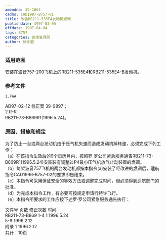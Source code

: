 ```yaml
---
amendno: 39-1864  
cadno: CAD1997-B757-01  
title: 改装RB211-535E4发动机燃调  
publishdate: 1997-03-05  
effdate: 1997-04-04  
tags: B757  
categories: 西南管理局  
author: 徐东毅  
---
```

  
### 适用范围  
安装在波音757-200飞机上的RB211-535E4和RB211-535E4-B发动机。  
  
<!--more-->  
### 参考文件  
    1.FAA  
AD97-02-12  修正案 39-9897；  
 2.R-R  
RB211-73-B869R1(1996.5.24)。  
  
### 原因、措施和规定  
为了防止一台或两台发动机由于压气机失速而造成发动机掉转速，必须完成下列工作：  
    （a）在该指令生效后的9个日历月内，按照罗·罗公司紧急服务通告RB211-73-B869R1(1996.5.24)安装装有调整过P4最小压气机放气止动装置的燃调。  
    （b）每架波音757飞机的两台发动机都按本指令(a)安装了经改进的燃调后，适航指令CAD1996-B757-02的要求即告结束。  
    （c）本指令可采用保证安全的等效方法或调整完成时间，但必须得到适航部门的批准。  
    （d）为完成本指令工作，有必要可按规定申请行特许飞行。  
（e）本指令所要求的工作应按下述罗·罗公司紧急服务通告执行：  
  
  
文件号  页数  修正次数  时间  
RB211-73-B869    1-4  1    1996.5.24  
  5-9    1996.2.12  
附录  1    1996.2.12  
    共计：10页  
  
